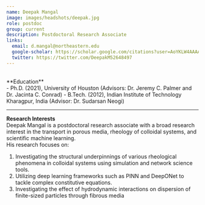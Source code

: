 ```yaml
---
name: Deepak Mangal
image: images/headshots/deepak.jpg
role: postdoc
group: current
description: Postdoctoral Research Associate
links:
  email: d.mangal@northeastern.edu
  google-scholar: https://scholar.google.com/citations?user=AoYKLW4AAAAJ&hl=en/
  twitter: https://twitter.com/DeepakM52648497
---
```

<br>
**Education**
<br>
- Ph.D. (2021), University of Houston (Advisors: Dr. Jeremy C. Palmer and Dr. Jacinta C. Conrad)
- B.Tech. (2012), Indian Institute of Technology Kharagpur, India (Advisor: Dr. Sudarsan Neogi)
<br>
<hr>

**Research Interests**
<br>
Deepak Mangal is a postdoctoral research associate with a broad research interest in the transport in porous media, rheology of colloidal systems, and scientific machine learning.
<br>
His research focuses on:
1. Investigating the structural underpinnings of various rheological phenomena in colloidal systems using simulation and network science tools.
2. Utilizing deep learning frameworks such as PINN and DeepONet to tackle complex constitutive equations.
3. Investigating the effect of hydrodynamic interactions on dispersion of finite-sized particles through fibrous media
<br>
